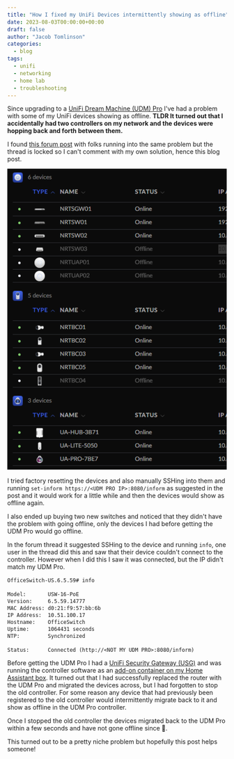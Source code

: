 ```yaml
---
title: "How I fixed my UniFi Devices intermittently showing as offline"
date: 2023-08-03T00:00:00+00:00
draft: false
author: "Jacob Tomlinson"
categories:
  - blog
tags:
  - unifi
  - networking
  - home lab
  - troubleshooting
---
```


Since upgrading to a [UniFi Dream Machine (UDM) Pro](https://eu.store.ui.com/eu/en/products/udm-pro) I've had a problem with some of my UniFi devices showing as offline. **TLDR It turned out that I accidentally had two controllers on my network and the devices were hopping back and forth between them.**

I found [this forum post](https://community.ui.com/questions/Unifi-devices-show-offline-in-console-but-are-actually-online/a5611da8-fad2-4461-90fd-824ecbd2d5cd#:~:text=%22Offline%22%20in%20the%20controller%20means,to%20the%20right%20Controller%20address.) with folks running into the same problem but the thread is locked so I can't comment with my own solution, hence this blog post.

![Screenshot of UniFi control panel showing some devices as offline](./offline-devices.png "A screenshot from the forum thread showing the same problem I was seeing")

I tried factory resetting the devices and also manually SSHing into them and running `set-inform https://<UDM PRO IP>:8080/inform` as suggested in the post and it would work for a little while and then the devices would show as offline again.

I also ended up buying two new switches and noticed that they didn't have the problem with going offline, only the devices I had before getting the UDM Pro would go offline.

In the forum thread it suggested SSHing to the device and running `info`, one user in the thread did this and saw that their device couldn't connect to the controller. However when I did this I saw it was connected, but the IP didn't match my UDM Pro.

```console
OfficeSwitch-US.6.5.59# info

Model:       USW-16-PoE
Version:     6.5.59.14777
MAC Address: d0:21:f9:57:bb:6b
IP Address:  10.51.100.17
Hostname:    OfficeSwitch
Uptime:      1064431 seconds
NTP:         Synchronized

Status:      Connected (http://<NOT MY UDM PRO>:8080/inform)
```

Before getting the UDM Pro I had a [UniFi Security Gateway (USG)](https://store.ui.com/us/en/products/usg) and was running the controller software as an [add-on container on my Home Assistant box](https://community.home-assistant.io/t/home-assistant-community-add-on-unifi-controller/56297). It turned out that I had successfully replaced the router with the UDM Pro and migrated the devices across, but I had forgotten to stop the old controller. For some reason any device that had previously been registered to the old controller would intermittently migrate back to it and show as offline in the UDM Pro controller.

Once I stopped the old controller the devices migrated back to the UDM Pro within a few seconds and have not gone offline since 🎉.

This turned out to be a pretty niche problem but hopefully this post helps someone!
